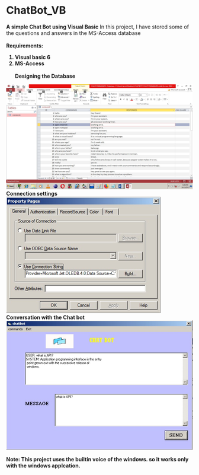 # ChatBot_VB
<b>A simple Chat Bot using Visual Basic</b>
In this project, I have stored some of the questions and answers in the  MS-Access database
<br><br>
<b>Requirements:<b><br>
  1) Visual basic 6
  2) MS-Access 
  <br><br>
<b>Designing the Database</b><br>
<img src="/database.jpg">
<br>
<b>Connection settings</b><br>
<img src="/adodc.jpg">
<br>
<b>Conversation with the Chat bot</b><br>
<img src="/output01.jpg">
<br>

<b>Note: </b> This project uses the builtin voice of the windows. so it works only with the windows applcation.


